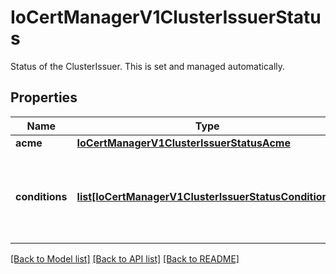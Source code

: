 # IoCertManagerV1ClusterIssuerStatus

Status of the ClusterIssuer. This is set and managed automatically.
## Properties
Name | Type | Description | Notes
------------ | ------------- | ------------- | -------------
**acme** | [**IoCertManagerV1ClusterIssuerStatusAcme**](IoCertManagerV1ClusterIssuerStatusAcme.md) |  | [optional] 
**conditions** | [**list[IoCertManagerV1ClusterIssuerStatusConditions]**](IoCertManagerV1ClusterIssuerStatusConditions.md) | List of status conditions to indicate the status of a CertificateRequest. Known condition types are &#x60;Ready&#x60;. | [optional] 

[[Back to Model list]](../README.md#documentation-for-models) [[Back to API list]](../README.md#documentation-for-api-endpoints) [[Back to README]](../README.md)



